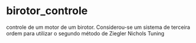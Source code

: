 # birotor_controle
controle de um motor de um birotor. Considerou-se um sistema de terceira ordem para utilizar o segundo método de Ziegler Nichols Tuning
